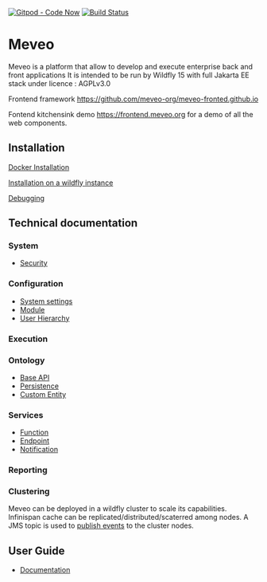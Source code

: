 [![Gitpod - Code Now](https://img.shields.io/badge/Gitpod-code%20now-blue.svg?longCache=true)](https://gitpod.io#https://github.com/meveo-org/meveo)
[![Build Status](https://travis-ci.org/meveo-org/meveo.svg?branch=master)](https://travis-ci.org/meveo-org/meveo)

# Meveo

Meveo is a platform that allow to develop and execute enterprise back and front applications
It is intended to be run by Wildfly 15 with full Jakarta EE stack under licence : AGPLv3.0

Frontend framework  https://github.com/meveo-org/meveo-fronted.github.io

Fontend kitchensink demo https://frontend.meveo.org for a demo of all the web components.

## Installation

[Docker Installation](./docker/README.md)

[Installation on a wildfly instance](./WILDFLY_INSTALL.md)

[Debugging](./documentation/DEBUGGING.md)

## Technical documentation

### System

- [Security](./meveo-model/src/main/java/org/meveo/security/README.md)

### Configuration

- [System settings](./meveo-admin/ejbs/src/main/java/org/meveo/admin/configuration)
- [Module](./meveo-api/src/main/java/org/meveo/api/module)
- [User Hierarchy](./meveo-admin/ejbs/src/main/java/org/meveo/service/hierarchy)

### Execution

### Ontology

- [Base API](./meveo-admin/ejbs/src/main/java/org/meveo/api/base/sql)
- [Persistence](./meveo-api/src/main/java/org/meveo/api/persistence)
- [Custom Entity](./meveo-admin/ejbs/src/main/java/org/meveo/service/custom)

### Services

- [Function](./meveo-admin/ejbs/src/main/java/org/meveo/service/script)
- [Endpoint](./meveo-admin/ejbs/src/main/java/org/meveo/service/technicalservice/endpoint)
- [Notification](./meveo-admin/ejbs/src/main/java/org/meveo/service/notification)

### Reporting

### Clustering
Meveo can be deployed in a wildfly cluster to scale its capabilities.
Infinispan cache can be replicated/distributed/scaterred among nodes.
A JMS topic is used to [publish events](./meveo-admin/ejbs/src/main/java/org/meveo/event/monitoring) to the cluster nodes.

## User Guide

- [Documentation](https://github.com/meveo-org/meveo/tree/master/documentation/userguide)
